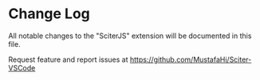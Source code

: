 # Change Log

All notable changes to the "SciterJS" extension will be documented in this file.

Request feature and report issues at https://github.com/MustafaHi/Sciter-VSCode


